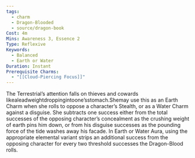 ```yaml
---
tags:
  - charm
  - Dragon-Blooded
  - source/dragon-book
Cost: 4m
Mins: Awareness 3, Essence 2
Type: Reflexive
Keywords:
  - Balanced
  - Earth or Water
Duration: Instant
Prerequisite Charms:
  - "[[Cloud-Piercing Focus]]"
---
```

The Terrestrial’s attention falls on thieves and cowards likealeadweightdroppingintoone’sstomach.Shemay use this as an Earth Charm when she rolls to oppose a character’s Stealth, or as a Water Charm against a disguise. She subtracts one success either from the total successes of the opposing character’s concealment as the crushing weight of earth pins him down, or from his disguise successes as the pounding force of the tide washes away his facade. In Earth or Water Aura, using the appropriate elemental variant strips an additional success from the opposing character for every two threshold successes the Dragon-Blood rolls.
